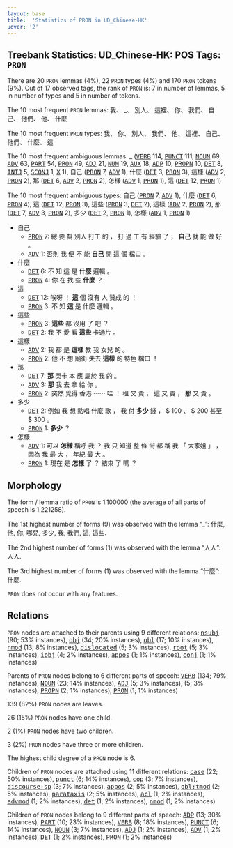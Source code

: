 ```yaml
---
layout: base
title:  'Statistics of PRON in UD_Chinese-HK'
udver: '2'
---
```


## Treebank Statistics: UD_Chinese-HK: POS Tags: `PRON`

There are 20 `PRON` lemmas (4%), 22 `PRON` types (4%) and 170 `PRON` tokens (9%).
Out of 17 observed tags, the rank of `PRON` is: 7 in number of lemmas, 5 in number of types and 5 in number of tokens.

The 10 most frequent `PRON` lemmas: 我、 _、 別人、 這裡、 你、 我們、 自己、 他們、 他、 什麼

The 10 most frequent `PRON` types:  我、 你、 別人、 我們、 他、 這裡、 自己、 他們、 什麼、 這

The 10 most frequent ambiguous lemmas: _ (<tt><a href="zh_hk-pos-VERB.html">VERB</a></tt> 114, <tt><a href="zh_hk-pos-PUNCT.html">PUNCT</a></tt> 111, <tt><a href="zh_hk-pos-NOUN.html">NOUN</a></tt> 69, <tt><a href="zh_hk-pos-ADV.html">ADV</a></tt> 63, <tt><a href="zh_hk-pos-PART.html">PART</a></tt> 54, <tt><a href="zh_hk-pos-PRON.html">PRON</a></tt> 49, <tt><a href="zh_hk-pos-ADJ.html">ADJ</a></tt> 21, <tt><a href="zh_hk-pos-NUM.html">NUM</a></tt> 19, <tt><a href="zh_hk-pos-AUX.html">AUX</a></tt> 18, <tt><a href="zh_hk-pos-ADP.html">ADP</a></tt> 10, <tt><a href="zh_hk-pos-PROPN.html">PROPN</a></tt> 10, <tt><a href="zh_hk-pos-DET.html">DET</a></tt> 8, <tt><a href="zh_hk-pos-INTJ.html">INTJ</a></tt> 5, <tt><a href="zh_hk-pos-SCONJ.html">SCONJ</a></tt> 1, <tt><a href="zh_hk-pos-X.html">X</a></tt> 1), 自己 (<tt><a href="zh_hk-pos-PRON.html">PRON</a></tt> 7, <tt><a href="zh_hk-pos-ADV.html">ADV</a></tt> 1), 什麼 (<tt><a href="zh_hk-pos-DET.html">DET</a></tt> 3, <tt><a href="zh_hk-pos-PRON.html">PRON</a></tt> 3), 這樣 (<tt><a href="zh_hk-pos-ADV.html">ADV</a></tt> 2, <tt><a href="zh_hk-pos-PRON.html">PRON</a></tt> 2), 那 (<tt><a href="zh_hk-pos-DET.html">DET</a></tt> 6, <tt><a href="zh_hk-pos-ADV.html">ADV</a></tt> 2, <tt><a href="zh_hk-pos-PRON.html">PRON</a></tt> 2), 怎樣 (<tt><a href="zh_hk-pos-ADV.html">ADV</a></tt> 1, <tt><a href="zh_hk-pos-PRON.html">PRON</a></tt> 1), 這 (<tt><a href="zh_hk-pos-DET.html">DET</a></tt> 12, <tt><a href="zh_hk-pos-PRON.html">PRON</a></tt> 1)

The 10 most frequent ambiguous types:  自己 (<tt><a href="zh_hk-pos-PRON.html">PRON</a></tt> 7, <tt><a href="zh_hk-pos-ADV.html">ADV</a></tt> 1), 什麼 (<tt><a href="zh_hk-pos-DET.html">DET</a></tt> 6, <tt><a href="zh_hk-pos-PRON.html">PRON</a></tt> 4), 這 (<tt><a href="zh_hk-pos-DET.html">DET</a></tt> 12, <tt><a href="zh_hk-pos-PRON.html">PRON</a></tt> 3), 這些 (<tt><a href="zh_hk-pos-PRON.html">PRON</a></tt> 3, <tt><a href="zh_hk-pos-DET.html">DET</a></tt> 2), 這樣 (<tt><a href="zh_hk-pos-ADV.html">ADV</a></tt> 2, <tt><a href="zh_hk-pos-PRON.html">PRON</a></tt> 2), 那 (<tt><a href="zh_hk-pos-DET.html">DET</a></tt> 7, <tt><a href="zh_hk-pos-ADV.html">ADV</a></tt> 3, <tt><a href="zh_hk-pos-PRON.html">PRON</a></tt> 2), 多少 (<tt><a href="zh_hk-pos-DET.html">DET</a></tt> 2, <tt><a href="zh_hk-pos-PRON.html">PRON</a></tt> 1), 怎樣 (<tt><a href="zh_hk-pos-ADV.html">ADV</a></tt> 1, <tt><a href="zh_hk-pos-PRON.html">PRON</a></tt> 1)


* 自己
  * <tt><a href="zh_hk-pos-PRON.html">PRON</a></tt> 7: 總 要 幫 別人 打工 的 ， 打 過 工 有 經驗 了 ， <b>自己</b> 就 能 做 好 。
  * <tt><a href="zh_hk-pos-ADV.html">ADV</a></tt> 1: 否則 我 便 不 能 <b>自己</b> 開 這 個 檔口 。
* 什麼
  * <tt><a href="zh_hk-pos-DET.html">DET</a></tt> 6: 不 知 這 是 <b>什麼</b> 邏輯 。
  * <tt><a href="zh_hk-pos-PRON.html">PRON</a></tt> 4: 你 在 找 些 <b>什麼</b> ？
* 這
  * <tt><a href="zh_hk-pos-DET.html">DET</a></tt> 12: 唉呀 ！ <b>這</b> 個 沒有 人 贊成 的 ！
  * <tt><a href="zh_hk-pos-PRON.html">PRON</a></tt> 3: 不 知 <b>這</b> 是 什麼 邏輯 。
* 這些
  * <tt><a href="zh_hk-pos-PRON.html">PRON</a></tt> 3: <b>這些</b> 都 沒用 了 吧 ？
  * <tt><a href="zh_hk-pos-DET.html">DET</a></tt> 2: 我 不 愛 看 <b>這些</b> 卡通片 。
* 這樣
  * <tt><a href="zh_hk-pos-ADV.html">ADV</a></tt> 2: 我 都 是 <b>這樣</b> 教 我 女兒 的 。
  * <tt><a href="zh_hk-pos-PRON.html">PRON</a></tt> 2: 他 不 想 廟街 失去 <b>這樣</b> 的 特色 檔口 ！
* 那
  * <tt><a href="zh_hk-pos-DET.html">DET</a></tt> 7: <b>那</b> 閃卡 本 應 屬於 我 的 。
  * <tt><a href="zh_hk-pos-ADV.html">ADV</a></tt> 3: <b>那</b> 我 去 拿 給 你 。
  * <tt><a href="zh_hk-pos-PRON.html">PRON</a></tt> 2: 突然 覺得 香港 ⋯⋯ 哇 ！ 租 又 貴 ， 這 又 貴 ， <b>那</b> 又 貴 。
* 多少
  * <tt><a href="zh_hk-pos-DET.html">DET</a></tt> 2: 例如 我 想 點唱 什麼 歌 ， 我 付 <b>多少</b> 錢 ， $ 100 、 $ 200 甚至 $ 300 。
  * <tt><a href="zh_hk-pos-PRON.html">PRON</a></tt> 1: <b>多少</b> ？
* 怎樣
  * <tt><a href="zh_hk-pos-ADV.html">ADV</a></tt> 1: 可以 <b>怎樣</b> 稱呼 我 ？ 我 只 知道 整 條 街 都 稱 我 「 大家姐 」 ， 因為 我 最 大 ， 年紀 最 大 。
  * <tt><a href="zh_hk-pos-PRON.html">PRON</a></tt> 1: 現在 是 <b>怎樣</b> 了 ？ 結束 了 嗎 ？

## Morphology

The form / lemma ratio of `PRON` is 1.100000 (the average of all parts of speech is 1.221258).

The 1st highest number of forms (9) was observed with the lemma “_”: 什麼, 他, 你, 哪兒, 多少, 我, 我們, 這, 這些.

The 2nd highest number of forms (1) was observed with the lemma “人人”: 人人.

The 3rd highest number of forms (1) was observed with the lemma “什麼”: 什麼.

`PRON` does not occur with any features.


## Relations

`PRON` nodes are attached to their parents using 9 different relations: <tt><a href="zh_hk-dep-nsubj.html">nsubj</a></tt> (90; 53% instances), <tt><a href="zh_hk-dep-obj.html">obj</a></tt> (34; 20% instances), <tt><a href="zh_hk-dep-obl.html">obl</a></tt> (17; 10% instances), <tt><a href="zh_hk-dep-nmod.html">nmod</a></tt> (13; 8% instances), <tt><a href="zh_hk-dep-dislocated.html">dislocated</a></tt> (5; 3% instances), <tt><a href="zh_hk-dep-root.html">root</a></tt> (5; 3% instances), <tt><a href="zh_hk-dep-iobj.html">iobj</a></tt> (4; 2% instances), <tt><a href="zh_hk-dep-appos.html">appos</a></tt> (1; 1% instances), <tt><a href="zh_hk-dep-conj.html">conj</a></tt> (1; 1% instances)

Parents of `PRON` nodes belong to 6 different parts of speech: <tt><a href="zh_hk-pos-VERB.html">VERB</a></tt> (134; 79% instances), <tt><a href="zh_hk-pos-NOUN.html">NOUN</a></tt> (23; 14% instances), <tt><a href="zh_hk-pos-ADJ.html">ADJ</a></tt> (5; 3% instances),  (5; 3% instances), <tt><a href="zh_hk-pos-PROPN.html">PROPN</a></tt> (2; 1% instances), <tt><a href="zh_hk-pos-PRON.html">PRON</a></tt> (1; 1% instances)

139 (82%) `PRON` nodes are leaves.

26 (15%) `PRON` nodes have one child.

2 (1%) `PRON` nodes have two children.

3 (2%) `PRON` nodes have three or more children.

The highest child degree of a `PRON` node is 6.

Children of `PRON` nodes are attached using 11 different relations: <tt><a href="zh_hk-dep-case.html">case</a></tt> (22; 50% instances), <tt><a href="zh_hk-dep-punct.html">punct</a></tt> (6; 14% instances), <tt><a href="zh_hk-dep-cop.html">cop</a></tt> (3; 7% instances), <tt><a href="zh_hk-dep-discourse-sp.html">discourse:sp</a></tt> (3; 7% instances), <tt><a href="zh_hk-dep-appos.html">appos</a></tt> (2; 5% instances), <tt><a href="zh_hk-dep-obl-tmod.html">obl:tmod</a></tt> (2; 5% instances), <tt><a href="zh_hk-dep-parataxis.html">parataxis</a></tt> (2; 5% instances), <tt><a href="zh_hk-dep-acl.html">acl</a></tt> (1; 2% instances), <tt><a href="zh_hk-dep-advmod.html">advmod</a></tt> (1; 2% instances), <tt><a href="zh_hk-dep-det.html">det</a></tt> (1; 2% instances), <tt><a href="zh_hk-dep-nmod.html">nmod</a></tt> (1; 2% instances)

Children of `PRON` nodes belong to 9 different parts of speech: <tt><a href="zh_hk-pos-ADP.html">ADP</a></tt> (13; 30% instances), <tt><a href="zh_hk-pos-PART.html">PART</a></tt> (10; 23% instances), <tt><a href="zh_hk-pos-VERB.html">VERB</a></tt> (8; 18% instances), <tt><a href="zh_hk-pos-PUNCT.html">PUNCT</a></tt> (6; 14% instances), <tt><a href="zh_hk-pos-NOUN.html">NOUN</a></tt> (3; 7% instances), <tt><a href="zh_hk-pos-ADJ.html">ADJ</a></tt> (1; 2% instances), <tt><a href="zh_hk-pos-ADV.html">ADV</a></tt> (1; 2% instances), <tt><a href="zh_hk-pos-DET.html">DET</a></tt> (1; 2% instances), <tt><a href="zh_hk-pos-PRON.html">PRON</a></tt> (1; 2% instances)

